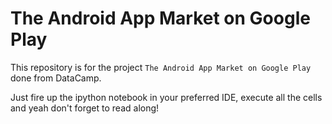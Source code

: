 # The Android App Market on Google Play
This repository is for the project ```The Android App Market on Google Play``` done from DataCamp.

Just fire up the ipython notebook in your preferred IDE, execute all the cells and yeah don't forget to read along!
